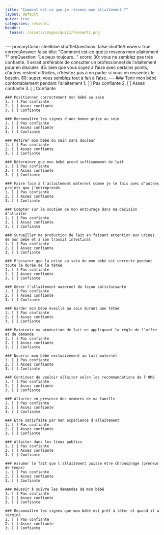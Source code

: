 ```yaml
---
title: "Comment est-ce que je ressens mon allaitement ?"
layout: default
quizz: true
categories: ressenti
header:
  teaser: /assets/images/quizz/ressenti.png
--- 
```

<div class="quizdown">
    ---
    primaryColor: steelblue
    shuffleQuestions: false
    shuffleAnswers: true
    correctAnswer: false
    title: "Comment est-ce que je ressens mon allaitement ?"
    preQuestion: "Je peux toujours..."
    score:
        30: vous ne semblez pas très confiante. Il serait préférable de consulter un professionnel de l’allaitement pour en discuter.
        45: bien que vous soyez à l’aise avec certains points, d’autres restent difficiles, n’hésitez pas à en parler si vous en ressentez le besoin.
        60: super, vous semblez tout à fait à l’aise.
    ---
    ### Tenir mon bébé confortablement pendant l'allaitement
    1. [ ] Pas confiante
    2. [ ] Assez confiante
    3. [ ] Confiante

    ### Positionner correctement mon bébé au sein
    1. [ ] Pas confiante
    2. [ ] Assez confiante
    3. [ ] Confiante

    ### Reconnaître les signes d'une bonne prise au sein
    1. [ ] Pas confiante
    2. [ ] Assez confiante
    3. [ ] Confiante

    ### Retirer mon bébé du sein sans douleur
    1. [ ] Pas confiante
    2. [ ] Assez confiante
    3. [ ] Confiante

    ### Déterminer que mon bébé prend suffisamment de lait
    1. [ ] Pas confiante
    2. [ ] Assez confiante
    3. [ ] Confiante

    ### Faire face à l'allaitement maternel comme je le fais avec d'autres projets que j'entreprends
    1. [ ] Pas confiante
    2. [ ] Assez confiante
    3. [ ] Confiante

    ### Compter sur le soutien de mon entourage dans ma décision d'allaiter
    1. [ ] Pas confiante
    2. [ ] Assez confiante
    3. [ ] Confiante

    ### Surveiller ma production de lait en faisant attention aux urines de mon bébé et à son transit intestinal
    1. [ ] Pas confiante
    2. [ ] Assez confiante
    3. [ ] Confiante

    ### M'assurer que la prise au sein de mon bébé est correcte pendant toute la durée de la tétée
    1. [ ] Pas confiante
    2. [ ] Assez confiante
    3. [ ] Confiante

    ### Gérer l'allaitement maternel de façon satisfaisante
    1. [ ] Pas confiante
    2. [ ] Assez confiante
    3. [ ] Confiante

    ### Garder mon bébé éveillé au sein durant une tétée
    1. [ ] Pas confiante
    2. [ ] Assez confiante
    3. [ ] Confiante

    ### Maintenir ma production de lait en appliquant la règle de l'offre et de demande
    1. [ ] Pas confiante
    2. [ ] Assez confiante
    3. [ ] Confiante

    ### Nourrir mon bébé exclusivement au lait maternel
    1. [ ] Pas confiante
    2. [ ] Assez confiante
    3. [ ] Confiante

    ### Continuer de vouloir allaiter selon les recommandations de l'OMS
    1. [ ] Pas confiante
    2. [ ] Assez confiante
    3. [ ] Confiante

    ### Allaiter en présence des membres de ma famille
    1. [ ] Pas confiante
    2. [ ] Assez confiante
    3. [ ] Confiante

    ### Etre satisfaite par mon expérience d'allaitement
    1. [ ] Pas confiante
    2. [ ] Assez confiante
    3. [ ] Confiante

    ### Allaiter dans les lieux publics
    1. [ ] Pas confiante
    2. [ ] Assez confiante
    3. [ ] Confiante

    ### Assumer le fait que l'allaitement puisse être chronophage (preneur de temps)
    1. [ ] Pas confiante
    2. [ ] Assez confiante
    3. [ ] Confiante

    ### Réussir à suivre les demandes de mon bébé
    1. [ ] Pas confiante
    2. [ ] Assez confiante
    3. [ ] Confiante

    ### Reconnaître les signes que mon bébé est prêt à téter et quand il a terminé
    1. [ ] Pas confiante
    2. [ ] Assez confiante
    3. [ ] Confiante

</div>
